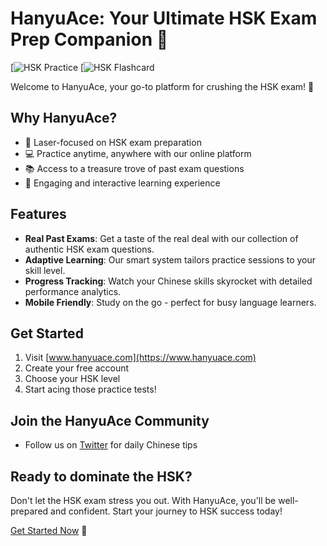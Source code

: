 # HanyuAce: Your Ultimate HSK Exam Prep Companion 🚀

[![HSK Practice](https://qhipgkfwzrhfjcxdtqyt.supabase.co/storage/v1/object/public/hanyuace/2.png)
[![HSK Flashcard](https://qhipgkfwzrhfjcxdtqyt.supabase.co/storage/v1/object/public/hanyuace/3.png)

Welcome to HanyuAce, your go-to platform for crushing the HSK exam! 💪

## Why HanyuAce?

- 🎯 Laser-focused on HSK exam preparation
- 💻 Practice anytime, anywhere with our online platform
- 📚 Access to a treasure trove of past exam questions
- 🧠 Engaging and interactive learning experience

## Features

- **Real Past Exams**: Get a taste of the real deal with our collection of authentic HSK exam questions.
- **Adaptive Learning**: Our smart system tailors practice sessions to your skill level.
- **Progress Tracking**: Watch your Chinese skills skyrocket with detailed performance analytics.
- **Mobile Friendly**: Study on the go - perfect for busy language learners.

## Get Started

1. Visit [www.hanyuace.com](https://www.hanyuace.com)
2. Create your free account
3. Choose your HSK level
4. Start acing those practice tests!

## Join the HanyuAce Community

- Follow us on [Twitter](https://x.com/hanyuace) for daily Chinese tips

## Ready to dominate the HSK?

Don't let the HSK exam stress you out. With HanyuAce, you'll be well-prepared and confident. Start your journey to HSK success today!

[Get Started Now](https://www.hanyuace.com) 🚀
